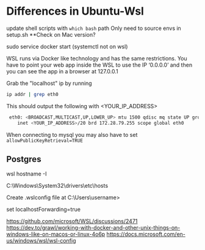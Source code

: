 # Differences in Ubuntu-Wsl

update shell scripts with `which bash` path
Only need to source envs in setup.sh **Check on Mac version?

sudo service docker start (systemctl not on wsl)

WSL runs via Docker like technology and has the same restrictions.
You have to point your web app inside the WSL to use the IP ‘0.0.0.0’ and then you can see the app in a browser at 127.0.0.1

Grab the "localhost" ip by running 

```sh
ip addr | grep eth0
```

This should output the following with <YOUR_IP_ADDRESS>

```sh
 eth0: <BROADCAST,MULTICAST,UP,LOWER_UP> mtu 1500 qdisc mq state UP group default qlen 1000
    inet <YOUR_IP_ADDRESS>/20 brd 172.28.79.255 scope global eth0
```

When connecting to mysql you may also have to set `allowPublicKeyRetrieval=TRUE`

## Postgres

wsl hostname -I

 C:\Windows\System32\drivers\etc\hosts

 Create .wslconfig file at 
C:\Users\username>

set localhostForwarding=true


https://github.com/microsoft/WSL/discussions/2471
https://dev.to/grawl/working-with-docker-and-other-unix-things-on-windows-like-on-macos-or-linux-4o6p
https://docs.microsoft.com/en-us/windows/wsl/wsl-config
